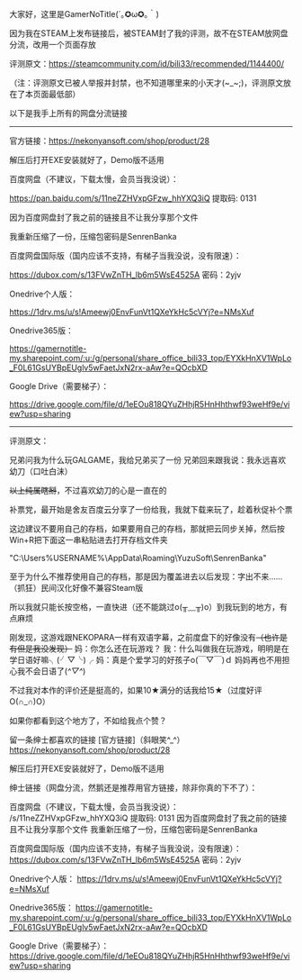 大家好，这里是GamerNoTitle(´｡✪ω✪｡｀)

因为我在STEAM上发布链接后，被STEAM封了我的评测，故不在STEAM放网盘分流，改用一个页面存放

评测原文：https://steamcommunity.com/id/bili33/recommended/1144400/

（注：评测原文已被人举报并封禁，也不知道哪里来的小天才(\~_\~;)，评测原文放在了本页面最低部）

以下是我手上所有的网盘分流链接

---

官方链接：https://nekonyansoft.com/shop/product/28

解压后打开EXE安装就好了，Demo版不适用

百度网盘（不建议，下载太慢，会员当我没说）：

https://pan.baidu.com/s/11neZZHVxpGFzw_hhYXQ3iQ 提取码: 0131

因为百度网盘封了我之前的链接且不让我分享那个文件

我重新压缩了一份，压缩包密码是SenrenBanka

百度网盘国际版（国内应该不支持，有梯子当我没说，没有限速）：

https://dubox.com/s/13FVwZnTH_lb6m5WsE4525A 密码：2yjv

Onedrive个人版：

https://1drv.ms/u/s!Ameewj0EnvFunVt1QXeYkHc5cVYj?e=NMsXuf

Onedrive365版：

https://gamernotitle-my.sharepoint.com/:u:/g/personal/share_office_bili33_top/EYXkHnXV1WpLo_F0L61GsUYBpEUglv5wFaetJxN2rx-aAw?e=QOcbXD

Google Drive（需要梯子）：

https://drive.google.com/file/d/1eEOu818QYuZHhjR5HnHhthwf93weHf9e/view?usp=sharing

---

评测原文：

兄弟问我为什么玩GALGAME，我给兄弟买了一份
兄弟回来跟我说：我永远喜欢幼刀（口吐白沫）

~~以上纯属瞎掰~~，不过喜欢幼刀的心是一直在的

补票党，最开始是舍友百度云分享了一份给我，我就下载来玩了，趁着秋促补个票

这边建议不要用自己的存档，如果要用自己的存档，那就把云同步关掉，然后按Win+R把下面这一串粘贴进去打开存档文件夹

"C:\Users\%USERNAME%\AppData\Roaming\YuzuSoft\SenrenBanka"

至于为什么不推荐使用自己的存档，那是因为覆盖进去以后发现：字出不来……（抓狂）民间汉化好像不兼容Steam版

所以我就只能长按空格，一直快进（还不能跳过o(╥﹏╥)o）到我玩到的地方，有点麻烦

刚发现，这游戏跟NEKOPARA一样有双语字幕，之前度盘下的好像没有~~（也许是有但是我没发现）~~
妈：你怎么还在玩游戏？
我：什么叫做我在玩游戏，明明是在学日语好嘛╮(╯▽╰)╭
妈：真是个爱学习的好孩子o(￣▽￣)ｄ
妈妈再也不用担心我不会日语了(*^▽^*)

不过我对本作的评价还是挺高的，如果10★满分的话我给15★（过度好评O(∩_∩)O）

如果你都看到这个地方了，不如给我点个赞？

留一条绅士都喜欢的链接 [官方链接]（斜眼笑^_^）
https://nekonyansoft.com/shop/product/28

解压后打开EXE安装就好了，Demo版不适用

绅士链接（网盘分流，然鹅还是推荐用官方链接，除非你真的下不了）：

百度网盘（不建议，下载太慢，会员当我没说）：
/s/11neZZHVxpGFzw_hhYXQ3iQ 提取码: 0131
因为百度网盘封了我之前的链接且不让我分享那个文件
我重新压缩了一份，压缩包密码是SenrenBanka

百度网盘国际版（国内应该不支持，有梯子当我没说，没有限速）：
https://dubox.com/s/13FVwZnTH_lb6m5WsE4525A 密码：2yjv

Onedrive个人版：
https://1drv.ms/u/s!Ameewj0EnvFunVt1QXeYkHc5cVYj?e=NMsXuf

Onedrive365版：
https://gamernotitle-my.sharepoint.com/:u:/g/personal/share_office_bili33_top/EYXkHnXV1WpLo_F0L61GsUYBpEUglv5wFaetJxN2rx-aAw?e=QOcbXD

Google Drive（需要梯子）：
https://drive.google.com/file/d/1eEOu818QYuZHhjR5HnHhthwf93weHf9e/view?usp=sharing
